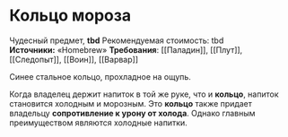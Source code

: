 # Кольцо мороза

Чудесный предмет, **tbd**
Рекомендуемая стоимость: tbd
**Источники:** «Homebrew»
**Требования**: [[Паладин]], [[Плут]], [[Следопыт]], [[Воин]], [[Варвар]]

Синее стальное кольцо, прохладное на ощупь.

Когда владелец держит напиток в той же руке, что и **кольцо**, напиток становится холодным и морозным. Это **кольцо** также придает владельцу **сопротивление к урону от холода**. Однако главным преимуществом являются холодные напитки.